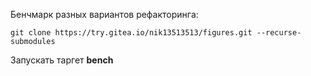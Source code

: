 
Бенчмарк разных вариантов рефакторинга:

````git clone https://try.gitea.io/nik13513513/figures.git --recurse-submodules````

Запускать таргет **bench**